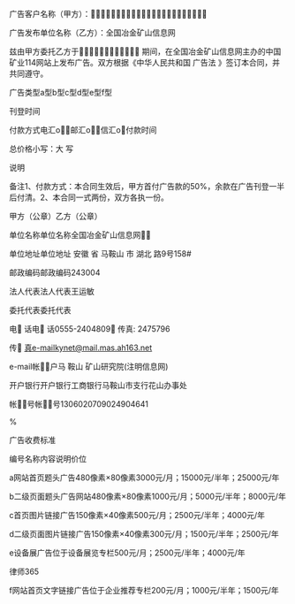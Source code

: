 
 广告客户名称（甲方）：
 
 广告发布单位名称（乙方）：全国冶金矿山信息网
 
 兹由甲方委托乙方于 期间，在全国冶金矿山信息网主办的中国矿业114网站上发布广告。双方根据《中华人民共和国
广告法
》签订本合同，并共同遵守。
 
 广告类型a型b型c型d型e型f型
 
 刊登时间
 
 付款方式电汇o邮汇o信汇o付款时间
 
 总价格小写：大 写
 
 说明
 
 备注1、付款方式：本合同生效后，甲方首付广告款的50%，余款在广告刊登一半后付清。2、本合同一式两份，双方各执一份。
 
 甲方（公章）乙方（公章）
 
 单位名称单位名称全国冶金矿山信息网
 
 单位地址单位地址
安徽
省
马鞍山
市
湖北
路9号158#
 
 邮政编码邮政编码243004
 
 法人代表法人代表王运敏
 
 委托代表委托代表
 
 电 话电 话0555-2404809 传真: 2475796
 
 
 传 真e-mailkynet@mail.mas.ah163.net
 
 e-mail帐户马
鞍山
矿山研究院(注明信息网)
 
 开户银行开户银行工商银行马鞍山市支行花山办事处
 
 帐号帐号1306020709024904641
 
 %
 
 广告收费标准
 
 编号名称内容说明价位
 
 a网站首页题头广告480像素×80像素3000元/月；15000元/半年；25000元/年
 
 b二级页面题头广告网站480像素×80像素1000元/月；5000元/半年；8000元/年
 
 c首页图片链接广告150像素×40像素500元/月；2500元/半年；4000元/年
 
 d二级页面图片链接广告150像素×40像素300元/月；1500元/半年；2500元/年
 
 e设备展广告位于设备展览专栏500元/月；2500元/半年；4000元/年
 




 
律师365






 f网站首页文字链接广告位于企业推荐专栏200元/月；1000元/半年；1500元/年 


 

 
 
 
 
 
  


  
 

  


  


  
 
 
 
 

